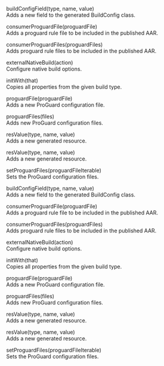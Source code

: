 buildConfigField(type, name, value)	  
Adds a new field to the generated BuildConfig class.  

consumerProguardFile(proguardFile)	  
Adds a proguard rule file to be included in the published AAR.  

consumerProguardFiles(proguardFiles)	  
Adds proguard rule files to be included in the published AAR.  

externalNativeBuild(action)	  
Configure native build options.  

initWith(that)	  
Copies all properties from the given build type.  

proguardFile(proguardFile)	  
Adds a new ProGuard configuration file.  

proguardFiles(files)	  
Adds new ProGuard configuration files.  

resValue(type, name, value)	  
Adds a new generated resource.  

resValue(type, name, value)	  
Adds a new generated resource.  

setProguardFiles(proguardFileIterable)  	
Sets the ProGuard configuration files.  

buildConfigField(type, name, value)	  
Adds a new field to the generated BuildConfig class.  

consumerProguardFile(proguardFile)	  
Adds a proguard rule file to be included in the published AAR.  

consumerProguardFiles(proguardFiles)	  
Adds proguard rule files to be included in the published AAR.  

externalNativeBuild(action)	  
Configure native build options.  

initWith(that)	  
Copies all properties from the given build type.  

proguardFile(proguardFile)	  
Adds a new ProGuard configuration file.  

proguardFiles(files)	  
Adds new ProGuard configuration files.  

resValue(type, name, value)	  
Adds a new generated resource.  

resValue(type, name, value)	  
Adds a new generated resource.  

setProguardFiles(proguardFileIterable)  	
Sets the ProGuard configuration files.    